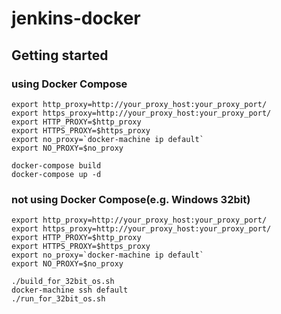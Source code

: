 # jenkins-docker

## Getting started

### using Docker Compose
```shell
export http_proxy=http://your_proxy_host:your_proxy_port/
export https_proxy=http://your_proxy_host:your_proxy_port/
export HTTP_PROXY=$http_proxy
export HTTPS_PROXY=$https_proxy
export no_proxy=`docker-machine ip default`
export NO_PROXY=$no_proxy

docker-compose build
docker-compose up -d
```
### not using Docker Compose(e.g. Windows 32bit)
```shell
export http_proxy=http://your_proxy_host:your_proxy_port/
export https_proxy=http://your_proxy_host:your_proxy_port/
export HTTP_PROXY=$http_proxy
export HTTPS_PROXY=$https_proxy
export no_proxy=`docker-machine ip default`
export NO_PROXY=$no_proxy

./build_for_32bit_os.sh
docker-machine ssh default
./run_for_32bit_os.sh
```
